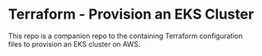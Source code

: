 # Terraform - Provision an EKS Cluster

This repo is a companion repo to the containing
Terraform configuration files to provision an EKS cluster on AWS.
